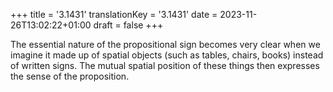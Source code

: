 +++
title = '3.1431'
translationKey = '3.1431'
date = 2023-11-26T13:02:22+01:00
draft = false
+++

The essential nature of the propositional sign becomes very clear when we imagine it made up of spatial objects (such as tables, chairs, books) instead of written signs.
The mutual spatial position of these things then expresses the sense of the proposition.
